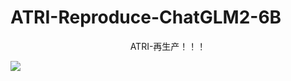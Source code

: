 # ATRI-Reproduce-ChatGLM2-6B

<p align="center">
ATRI-再生产！！！
</p>

![](https://pbs.twimg.com/media/E4Np-ZpUcAQW2DG?format=jpg&name=large)
